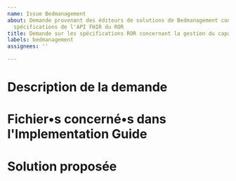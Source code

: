 ```yaml
---
name: Issue Bedmanagement
about: Demande provenant des éditeurs de solutions de Bedmanagement concernant les
  spécifications de l'API FHIR du ROR
title: Demande sur les spécifications ROR concernant la gestion du capacitaire
labels: bedmanagement
assignees: ''

---
```


# Description de la demande


# Fichier•s concerné•s dans l'Implementation Guide


# Solution proposée
